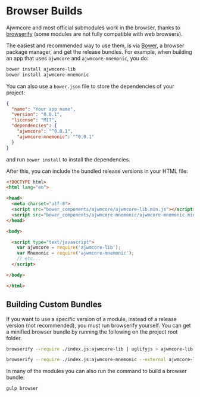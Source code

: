 # Browser Builds
Ajwmcore and most official submodules work in the browser, thanks to [browserify](http://browserify.org/) (some modules are not fully compatible with web browsers).

The easiest and recommended way to use them, is via [Bower](http://bower.io/), a browser package manager, and get the release bundles. For example, when building an app that uses `ajwmcore` and `ajwmcore-mnemonic`, you do:

```sh
bower install ajwmcore-lib
bower install ajwmcore-mnemonic
```

You can also use a `bower.json` file to store the dependencies of your project:

```json
{
  "name": "Your app name",
  "version": "0.0.1",
  "license": "MIT",
  "dependencies": {
    "ajwmcore": "^0.0.1",
    "ajwmcore-mnemonic": "^0.0.1"
  }
}
```

and run `bower install` to install the dependencies.

After this, you can include the bundled release versions in your HTML file:

```html
<!DOCTYPE html>
<html lang="en">

<head>
  <meta charset="utf-8">
  <script src="bower_components/ajwmcore/ajwmcore-lib.min.js"></script>
  <script src="bower_components/ajwmcore-mnemonic/ajwmcore-mnemonic.min.js"></script>
</head>

<body>

  <script type="text/javascript">
    var ajwmcore = require('ajwmcore-lib');
    var Mnemonic = require('ajwmcore-mnemonic');
    // etc...
  </script>

</body>

</html>
```

## Building Custom Bundles
If you want to use a specific version of a module, instead of a release version (not recommended), you must run browserify yourself.  You can get a minified browser bundle by running the following on the project root folder.

```sh
browserify --require ./index.js:ajwmcore-lib | uglifyjs > ajwmcore-lib.min.js
```

```sh
browserify --require ./index.js:ajwmcore-mnemonic --external ajwmcore-lib | uglifyjs > ajwmcore-mnemonic.min.js
```

In many of the modules you can also run the command to build a browser bundle:
```sh
gulp browser
```
